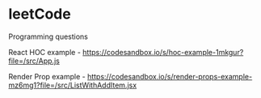 # leetCode
Programming questions

React HOC example - https://codesandbox.io/s/hoc-example-1mkgur?file=/src/App.js

Render Prop example - https://codesandbox.io/s/render-props-example-mz6mg1?file=/src/ListWithAddItem.jsx
